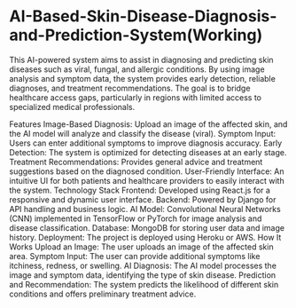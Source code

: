 # AI-Based-Skin-Disease-Diagnosis-and-Prediction-System(Working)
This AI-powered system aims to assist in diagnosing and predicting skin diseases such as viral, fungal, and allergic conditions. By using image analysis and symptom data, the system provides early detection, reliable diagnoses, and treatment recommendations. The goal is to bridge healthcare access gaps, particularly in regions with limited access to specialized medical professionals.

Features
Image-Based Diagnosis: Upload an image of the affected skin, and the AI model will analyze and classify the disease (viral).
Symptom Input: Users can enter additional symptoms to improve diagnosis accuracy.
Early Detection: The system is optimized for detecting diseases at an early stage.
Treatment Recommendations: Provides general advice and treatment suggestions based on the diagnosed condition.
User-Friendly Interface: An intuitive UI for both patients and healthcare providers to easily interact with the system.
Technology Stack
Frontend: Developed using React.js for a responsive and dynamic user interface.
Backend: Powered by Django for API handling and business logic.
AI Model: Convolutional Neural Networks (CNN) implemented in TensorFlow or PyTorch for image analysis and disease classification.
Database: MongoDB for storing user data and image history.
Deployment: The project is deployed using Heroku or AWS.
How It Works
Upload an Image: The user uploads an image of the affected skin area.
Symptom Input: The user can provide additional symptoms like itchiness, redness, or swelling.
AI Diagnosis: The AI model processes the image and symptom data, identifying the type of skin disease.
Prediction and Recommendation: The system predicts the likelihood of different skin conditions and offers preliminary treatment advice.
